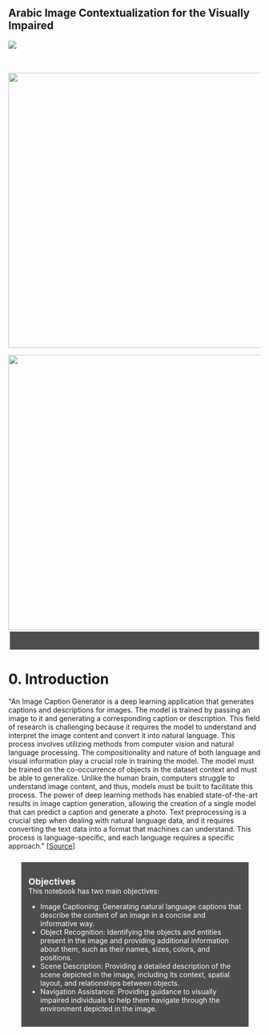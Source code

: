 ## Arabic Image Contextualization for the Visually Impaired
<div>
<img src="https://previews.123rf.com/images/asafeliason/asafeliason1402/asafeliason140200123/25975117-arabic-alphabet-texture-background-high-resolution.jpg">    
</div>
<div>   

<br> </br> 
<img src="https://iq.opengenus.org/content/images/2020/06/Machine-Caption.png" width="550/">    
</div>
<img src="https://user-images.githubusercontent.com/9033365/50055400-181f5580-0157-11e9-8a00-1d7af672b49f.png" width="550/">    
</div>

<div style="text-align: left; background-color:#4e4e4e; font-family: Trebuchet MS; color:white; padding: 12px; line-height:1.25;border-radius:1px; margin-bottom: 0em; text-align: center; font-size: 12px;border-style: solid;border-color: dark green;"><p><b><a href="https://www.mentalfloss.com/article/535618/super-ekg-could-diagnose-heart-disease-90-seconds" target=""></a></b></p></div>


# 0. **Introduction** <a class="anchor" id="0"></a>
"An Image Caption Generator is a deep learning application that generates captions and descriptions for images. The model is trained by passing an image to it and generating a corresponding caption or description. This field of research is challenging because it requires the model to understand and interpret the image content and convert it into natural language. This process involves utilizing methods from computer vision and natural language processing. The compositionality and nature of both language and visual information play a crucial role in training the model. The model must be trained on the co-occurrence of objects in the dataset context and must be able to generalize. Unlike the human brain, computers struggle to understand image content, and thus, models must be built to facilitate this process. The power of deep learning methods has enabled state-of-the-art results in image caption generation, allowing the creation of a single model that can predict a caption and generate a photo. Text preprocessing is a crucial step when dealing with natural language data, and it requires converting the text data into a format that machines can understand. This process is language-specific, and each language requires a specific approach." [[Source](https://www.analyticsvidhya.com/blog/2021/12/step-by-step-guide-to-build-image-caption-generator-using-deep-learning/)]

<blockquote style="margin-right:auto; margin-left:auto; color:white; background-color:#4e4e4e; padding: 1em; margin:24px;">

<font color="white" size=+1.0><b>Objectives</b></font>  
        This notebook has two main objectives:

<ul>
<li> Image Captioning: Generating natural language captions that describe the content of an image in a concise and informative way.
<li> Object Recognition: Identifying the objects and entities present in the image and providing additional information about them, such as their names, sizes, colors, and positions.
<li> Scene Description: Providing a detailed description of the scene depicted in the image, including its context, spatial layout, and relationships between objects.
<li> Navigation Assistance: Providing guidance to visually impaired individuals to help them navigate through the environment depicted in the image.

</ul>        
</blockquote>
